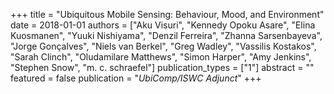 +++
title = "Ubiquitous Mobile Sensing: Behaviour, Mood, and Environment"
date = 2018-01-01
authors = ["Aku Visuri", "Kennedy Opoku Asare", "Elina Kuosmanen", "Yuuki Nishiyama", "Denzil Ferreira", "Zhanna Sarsenbayeva", "Jorge Gonçalves", "Niels van Berkel", "Greg Wadley", "Vassilis Kostakos", "Sarah Clinch", "Oludamilare Matthews", "Simon Harper", "Amy Jenkins", "Stephen Snow", "m. c. schraefel"]
publication_types = ["1"]
abstract = ""
featured = false
publication = "*UbiComp/ISWC Adjunct*"
+++

